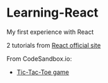 # Learning-React
My first experience with React

2 tutorials from [React official site](https://react.dev/learn)

From CodeSandbox.io:
- [Tic-Tac-Toe game](https://codesandbox.io/s/react-dev-forked-rjrvw4)
